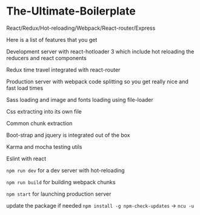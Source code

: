 # The-Ultimate-Boilerplate
React/Redux/Hot-reloading/Webpack/React-router/Express

Here is a list of features that you get

Development server with react-hotloader 3 which include hot reloading the reducers and react components

Redux time travel integrated with react-router

Production server with webpack code splitting so you get really nice and fast load times

Sass loading and image and fonts loading using file-loader

Css extracting into its own file

Common chunk extraction

Boot-strap and jquery is integrated out of the box

Karma and mocha testing utils

Eslint with react

`npm run dev` for a dev server with hot-reloading

`npm run build` for building webpack chunks

`npm start` for launching production server

update the package if needed `npm install -g npm-check-updates` -> `ncu -u`
